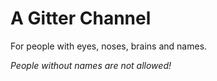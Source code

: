 
# A Gitter Channel

For people with eyes, noses, brains and names.

_People without names are not allowed!_